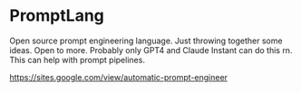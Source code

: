 # PromptLang
Open source prompt engineering language. Just throwing together some ideas. Open to more. Probably only GPT4 and Claude Instant can do this rn. This can help with prompt pipelines. 

https://sites.google.com/view/automatic-prompt-engineer
